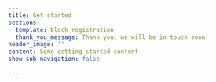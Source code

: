 ```yaml
---
title: Get started
sections:
- template: block-registration
  thank_you_message: Thank you, we will be in touch soon.
header_image: ''
content: Some getting started content
show_sub_navigation: false

---
```

